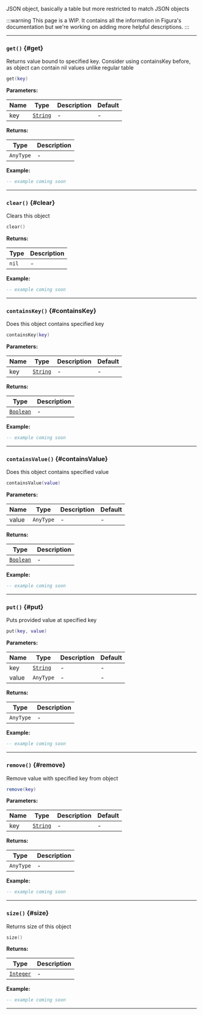 JSON object, basically a table but more restricted to match JSON objects

:::warning
This page is a WIP. It contains all the information in Figura's documentation but we're working on adding more helpful descriptions.
:::

---

### <code>get()</code> \{#get}

Returns value bound to specified key. Consider using containsKey before, as object can contain nil values unlike regular table

```lua
get(key)
```

**Parameters:**

| Name | Type                                            | Description | Default |
| ---- | ----------------------------------------------- | ----------- | ------- |
| key  | <code>[String](/tutorials/types/Strings)</code> | -           | -       |

**Returns:**

| Type                 | Description |
| -------------------- | ----------- |
| <code>AnyType</code> | -           |

**Example:**

```lua
-- example coming soon
```

---

### <code>clear()</code> \{#clear}

Clears this object

```lua
clear()
```

**Returns:**

| Type             | Description |
| ---------------- | ----------- |
| <code>nil</code> | -           |

**Example:**

```lua
-- example coming soon
```

---

### <code>containsKey()</code> \{#containsKey}

Does this object contains specified key

```lua
containsKey(key)
```

**Parameters:**

| Name | Type                                            | Description | Default |
| ---- | ----------------------------------------------- | ----------- | ------- |
| key  | <code>[String](/tutorials/types/Strings)</code> | -           | -       |

**Returns:**

| Type                                              | Description |
| ------------------------------------------------- | ----------- |
| <code>[Boolean](/tutorials/types/Booleans)</code> | -           |

**Example:**

```lua
-- example coming soon
```

---

### <code>containsValue()</code> \{#containsValue}

Does this object contains specified value

```lua
containsValue(value)
```

**Parameters:**

| Name  | Type                 | Description | Default |
| ----- | -------------------- | ----------- | ------- |
| value | <code>AnyType</code> | -           | -       |

**Returns:**

| Type                                              | Description |
| ------------------------------------------------- | ----------- |
| <code>[Boolean](/tutorials/types/Booleans)</code> | -           |

**Example:**

```lua
-- example coming soon
```

---

### <code>put()</code> \{#put}

Puts provided value at specified key

```lua
put(key, value)
```

**Parameters:**

| Name  | Type                                            | Description | Default |
| ----- | ----------------------------------------------- | ----------- | ------- |
| key   | <code>[String](/tutorials/types/Strings)</code> | -           | -       |
| value | <code>AnyType</code>                            | -           | -       |

**Returns:**

| Type                 | Description |
| -------------------- | ----------- |
| <code>AnyType</code> | -           |

**Example:**

```lua
-- example coming soon
```

---

### <code>remove()</code> \{#remove}

Remove value with specified key from object

```lua
remove(key)
```

**Parameters:**

| Name | Type                                            | Description | Default |
| ---- | ----------------------------------------------- | ----------- | ------- |
| key  | <code>[String](/tutorials/types/Strings)</code> | -           | -       |

**Returns:**

| Type                 | Description |
| -------------------- | ----------- |
| <code>AnyType</code> | -           |

**Example:**

```lua
-- example coming soon
```

---

### <code>size()</code> \{#size}

Returns size of this object

```lua
size()
```

**Returns:**

| Type                                             | Description |
| ------------------------------------------------ | ----------- |
| <code>[Integer](/tutorials/types/Numbers)</code> | -           |

**Example:**

```lua
-- example coming soon
```

---
